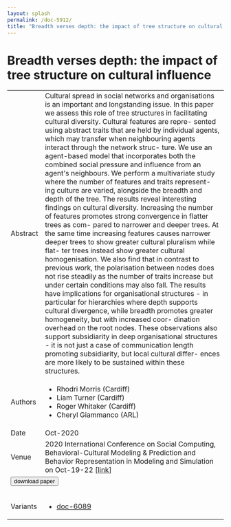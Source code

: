 ```yaml
---
layout: splash
permalink: /doc-5912/
title: "Breadth verses depth: the impact of tree structure on cultural influence"
---
```


# Breadth verses depth: the impact of tree structure on cultural influence

<table>
    <tbody>
    <tr>
        <td>Abstract</td>
        <td>Cultural spread in social networks and organisations is an important and longstanding issue. In this paper we assess this role of tree structures in facilitating cultural diversity. Cultural features are repre- sented using abstract traits that are held by individual agents, which may transfer when neighbouring agents interact through the network struc- ture. We use an agent-based model that incorporates both the combined social pressure and influence from an agent's neighbours. We perform a multivariate study where the number of features and traits represent- ing culture are varied, alongside the breadth and depth of the tree. The results reveal interesting findings on cultural diversity. Increasing the number of features promotes strong convergence in flatter trees as com- pared to narrower and deeper trees. At the same time increasing features causes narrower deeper trees to show greater cultural pluralism while flat- ter trees instead show greater cultural homogenisation. We also find that in contrast to previous work, the polarisation between nodes does not rise steadily as the number of traits increase but under certain conditions may also fall. The results have implications for organisational structures - in particular for hierarchies where depth supports cultural divergence, while breadth promotes greater homogeneity, but with increased coor- dination overhead on the root nodes. These observations also support subsidiarity in deep organisational structures - it is not just a case of communication length promoting subsidiarity, but local cultural differ- ences are more likely to be sustained within these structures.</td>
    </tr>
    <tr>
        <td>Authors</td>
        <td>
            <ul>
                <li>Rhodri Morris (Cardiff)</li>
                <li>Liam Turner (Cardiff)</li>
                <li>Roger Whitaker (Cardiff)</li>
                <li>Cheryl Giammanco (ARL)</li>
            </ul>
        </td>
    </tr>
    <tr>
        <td>Date</td>
        <td>Oct-2020</td>
    </tr>
    <tr>
        <td>Venue</td>
        <td>2020 International Conference on Social Computing, Behavioral-Cultural Modeling & Prediction and Behavior Representation in Modeling and Simulation on Oct-19-22 [<a href="https://link.springer.com/chapter/10.1007/978-3-030-61255-9_9">link</a>]</td>
    </tr>
        <tr>
            <td colspan="2">
                <form method="get" action="https://ibm.box.com/v/doc-5912-paper">
                    <button type="submit">download paper</button>
                </form>
            </td>
        </tr>
        <tr>
            <td>Variants</td>
            <td>
                <ul>
                    <li><a href="\doc-6089\">doc-6089</a></li>
                </ul>
            </td>
        </tr>
    </tbody>
</table>
